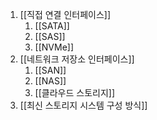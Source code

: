 1. [[직접 연결 인터페이스]]
	1. [[SATA]]
	2. [[SAS]]
	3. [[NVMe]]
2. [[네트워크 저장소 인터페이스]]
	1. [[SAN]]
	2. [[NAS]]
	3. [[클라우드 스토리지]]
3. [[최신 스토리지 시스템 구성 방식]]
